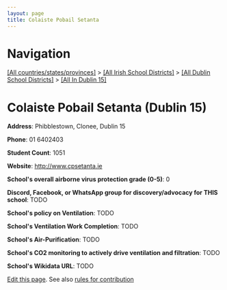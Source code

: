 ```yaml
---
layout: page
title: Colaiste Pobail Setanta
---
```

# Navigation

[[All countries/states/provinces]](../../../..) > [[All Irish School Districts]](../../..) > [[All Dublin School Districts]](../..) > [[All In Dublin 15]](..)

# Colaiste Pobail Setanta (Dublin 15)

**Address**: Phibblestown, Clonee, Dublin 15

**Phone**: 01 6402403

**Student Count**: 1051

**Website**: <http://www.cpsetanta.ie>

**School's overall airborne virus protection grade (0-5)**: 0

**Discord, Facebook, or WhatsApp group for discovery/advocacy for THIS school**: TODO

**School's policy on Ventilation**: TODO

**School's Ventilation Work Completion**: TODO

**School's Air-Purification**: TODO

**School's CO2 monitoring to actively drive ventilation and filtration**: TODO

**School's Wikidata URL**: TODO


[Edit this page](https://github.com/ventilate-schools/Ireland/edit/main/./Dublin_15/Colaiste_Pobail_Setanta.md). See also [rules for contribution](../../../contribution-rules/)